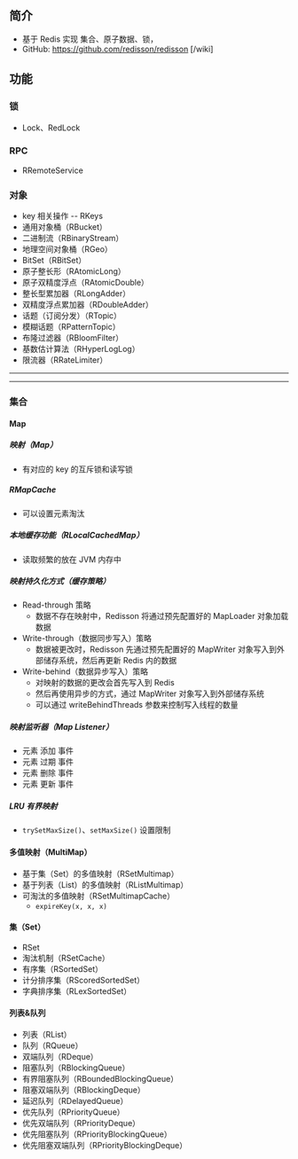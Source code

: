 ## 简介
- 基于 Redis 实现 集合、原子数据、锁，
- GitHub: https://github.com/redisson/redisson [/wiki]

## 功能
### 锁
- Lock、RedLock

### RPC
- RRemoteService

### 对象
- key 相关操作 -- RKeys
- 通用对象桶（RBucket）
- 二进制流（RBinaryStream）
- 地理空间对象桶（RGeo）
- BitSet（RBitSet）
- 原子整长形（RAtomicLong）
- 原子双精度浮点（RAtomicDouble）
- 整长型累加器（RLongAdder）
- 双精度浮点累加器（RDoubleAdder）
- 话题（订阅分发）（RTopic）
- 模糊话题（RPatternTopic）
- 布隆过滤器（RBloomFilter）
- 基数估计算法（RHyperLogLog）
- 限流器（RRateLimiter）

----
---
### 集合
#### Map
##### 映射（Map）
- 有对应的 key 的互斥锁和读写锁

##### RMapCache
- 可以设置元素淘汰

##### 本地缓存功能（RLocalCachedMap）
- 读取频繁的放在 JVM 内存中

##### 映射持久化方式（缓存策略）
- Read-through 策略
  - 数据不存在映射中，Redisson 将通过预先配置好的 MapLoader 对象加载数据
- Write-through（数据同步写入）策略
  - 数据被更改时，Redisson 先通过预先配置好的 MapWriter 对象写入到外部储存系统，然后再更新 Redis 内的数据
- Write-behind（数据异步写入）策略
  - 对映射的数据的更改会首先写入到 Redis
  - 然后再使用异步的方式，通过 MapWriter 对象写入到外部储存系统
  - 可以通过 writeBehindThreads 参数来控制写入线程的数量

##### 映射监听器（Map Listener）
- 元素 添加 事件
- 元素 过期 事件
- 元素 删除 事件
- 元素 更新 事件

##### LRU 有界映射
- `trySetMaxSize()`、`setMaxSize()` 设置限制


#### 多值映射（MultiMap）
- 基于集（Set）的多值映射（RSetMultimap）
- 基于列表（List）的多值映射（RListMultimap）
- 可淘汰的多值映射（RSetMultimapCache）
  - `expireKey(x, x, x)`

#### 集（Set）
- RSet
- 淘汰机制（RSetCache）
- 有序集（RSortedSet）
- 计分排序集（RScoredSortedSet）
- 字典排序集（RLexSortedSet）

#### 列表&队列
- 列表（RList）
- 队列（RQueue）
- 双端队列（RDeque）
- 阻塞队列（RBlockingQueue）
- 有界阻塞队列（RBoundedBlockingQueue）
- 阻塞双端队列（RBlockingDeque）
- 延迟队列（RDelayedQueue）
- 优先队列（RPriorityQueue）
- 优先双端队列（RPriorityDeque）
- 优先阻塞队列（RPriorityBlockingQueue）
- 优先阻塞双端队列（RPriorityBlockingDeque）